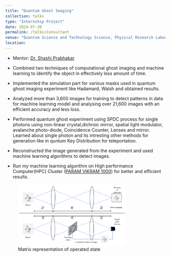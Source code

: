 ```yaml
---
title: "Quantum Ghost Imaging"
collection: talks
type: "Internship Project"
date: 2024-07-30
permalink: /talks/Consultant
venue: "Quantum Science and Technology Science, Physical Research Laboratory, Ahemdabad, Gujrat, India"
location: 
---
```

* Mentor: [Dr. Shashi Prabhakar](https://www.prl.res.in/~shaship/#group)

* Combined two techniques of computational ghost imaging and machine learning to identify the object in
effectively less amount of time.

* Implemented the simulation part for various masks used in quantum ghost imaging experiment like
Hadamard, Walsh and obtained results.

* Analyzed more than 3,600 images for training to detect patterns in data for machine learning model and
analysing over 21,600 images with an efficient accuracy and less loss.

* Performed quantum ghost experiment using SPDC process for single photons using non-linear crystal,dichroic mirror, spatial light modulator, avalanche photo-diode,  Coincidence Counter, Lenses and mirror. Learned about single photon and its intresting other methods for generation like in quntum Key Distribution for teleportation.

* Reconstructed the image generated from the experiment and used machine learning algorithms to detect images.

* Run my machine learning algorithm on High performance Computer(HPC) Cluster ([PARAM VIKRAM 1000](https://www.prl.res.in/prl-eng/paramvikram1000)) for better and efficient results.

<figure>
  <img src="/images/Imagingmethod.png" alt="Trulli" style="width:80%">
  <figcaption>Matrix representation of operated state</figcaption>
</figure>
